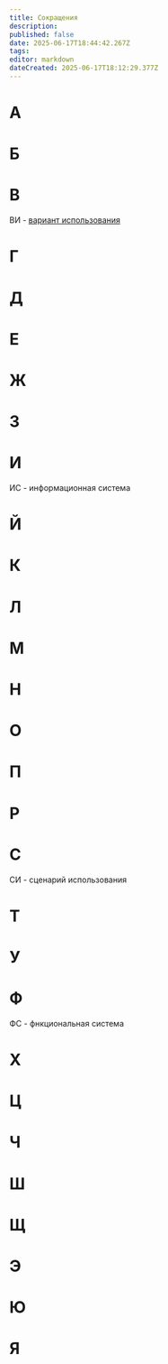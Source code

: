 ```yaml
---
title: Сокращения
description: 
published: false
date: 2025-06-17T18:44:42.267Z
tags: 
editor: markdown
dateCreated: 2025-06-17T18:12:29.377Z
---
```


# А

# Б

# В

ВИ - [вариант использования](/definitions/use-case)

# Г

# Д

# Е

# Ж

# З

# И

ИС - информационная система

# Й

# К

# Л

# М

# Н

# О

# П

# Р

# С

СИ - сценарий использования

# Т

# У

# Ф

ФС - фнкциональная система

# Х

# Ц

# Ч

# Ш

# Щ

# Э

# Ю

# Я